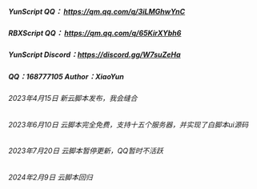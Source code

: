 ##### YunScript QQ： https://qm.qq.com/q/3iLMGhwYnC
##### RBXScript QQ： https://qm.qq.com/q/65KirXYbh6
##### YunScript Discord：https://discord.gg/W7suZeHa
##### QQ：168777105  Author：XiaoYun



###### 2023年4月15日 新云脚本发布，我会缝合
###### 2023年6月10日 云脚本完全免费，支持十五个服务器，并实现了白脚本ui源码
###### 2023年7月20日 云脚本暂停更新，QQ暂时不活跃
###### 2024年2月9日 云脚本回归
